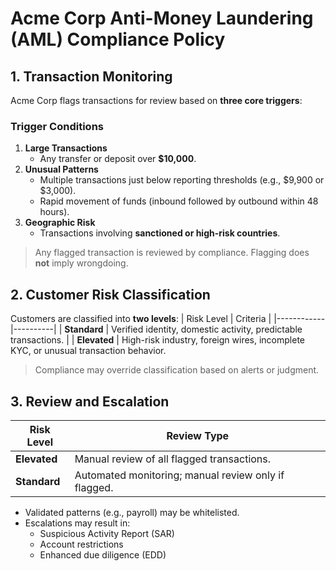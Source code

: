 # Acme Corp Anti-Money Laundering (AML) Compliance Policy
## 1. Transaction Monitoring
Acme Corp flags transactions for review based on **three core triggers**:
### Trigger Conditions
1. **Large Transactions**  
   - Any transfer or deposit over **\$10,000**.
2. **Unusual Patterns**  
   - Multiple transactions just below reporting thresholds (e.g., \$9,900 or \$3,000).  
   - Rapid movement of funds (inbound followed by outbound within 48 hours).
3. **Geographic Risk**  
   - Transactions involving **sanctioned or high-risk countries**.
> Any flagged transaction is reviewed by compliance. Flagging does **not** imply wrongdoing.
## 2. Customer Risk Classification
Customers are classified into **two levels**:
| Risk Level | Criteria |
|------------|----------|
| **Standard** | Verified identity, domestic activity, predictable transactions. |
| **Elevated** | High-risk industry, foreign wires, incomplete KYC, or unusual transaction behavior.
> Compliance may override classification based on alerts or judgment.
## 3. Review and Escalation
| Risk Level | Review Type |
|------------|-------------|
| **Elevated** | Manual review of all flagged transactions. |
| **Standard** | Automated monitoring; manual review only if flagged. |
- Validated patterns (e.g., payroll) may be whitelisted.
- Escalations may result in:
  - Suspicious Activity Report (SAR)
  - Account restrictions
  - Enhanced due diligence (EDD)